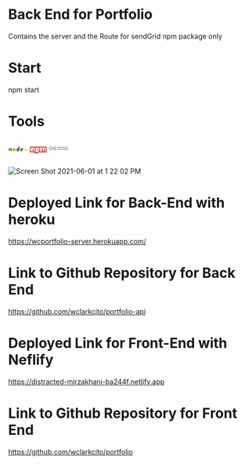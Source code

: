 # Back End for Portfolio

Contains the server and the Route for sendGrid npm package only

# Start

npm start

# Tools

<a href="https://nodejs.org" target="_blank"> <img src="https://raw.githubusercontent.com/devicons/devicon/master/icons/nodejs/nodejs-original-wordmark.svg" alt="Node.js" width="40" height="40"/></a>
<img alt="npm" width="35px" src="https://raw.githubusercontent.com/devicons/devicon/master/icons/npm/npm-original-wordmark.svg"/>
<a href="https://expressjs.com" target="_blank"> <img src="https://raw.githubusercontent.com/devicons/devicon/master/icons/express/express-original-wordmark.svg" alt="express" width="40" height="40"/></a>

![Screen Shot 2021-06-01 at 1 22 02 PM](https://user-images.githubusercontent.com/73144564/120385492-5c2d5300-c2dc-11eb-9ff3-a988ec6668b8.png)

# Deployed Link for Back-End with heroku

https://wcportfolio-server.herokuapp.com/

# Link to Github Repository for Back End

https://github.com/wclarkcito/portfolio-api

# Deployed Link for Front-End with Neflify

https://distracted-mirzakhani-ba244f.netlify.app

# Link to Github Repository for Front End

https://github.com/wclarkcito/portfolio
